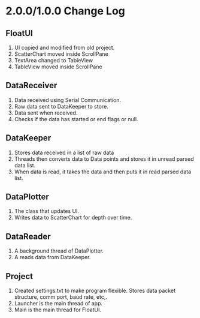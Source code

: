 # 2.0.0/1.0.0 Change Log

## FloatUI
1. UI copied and modified from old project.
2. ScatterChart moved inside ScrollPane
2. TextArea changed to TableView
3. TableView moved inside ScrollPane

##

## DataReceiver
1. Data received using Serial Communication.
2. Raw data sent to DataKeeper to store.
3. Data sent when received.
4. Checks if the data has started or end flags or null.

## DataKeeper
1. Stores data received in a list of raw data
2. Threads then converts data to Data points and stores it in unread parsed data list.
3. When data is read, it takes the data and then puts it in read parsed data list.

## DataPlotter
1. The class that updates UI.
2. Writes data to ScatterChart for depth over time.

## DataReader
1. A background thread of DataPlotter.
2. A reads data from DataKeeper.

## Project
1. Created settings.txt to make program flexible. Stores data packet structure, comm port, baud rate, etc,.
2. Launcher is the main thread of app.
3. Main is the main thread for FloatUI.
